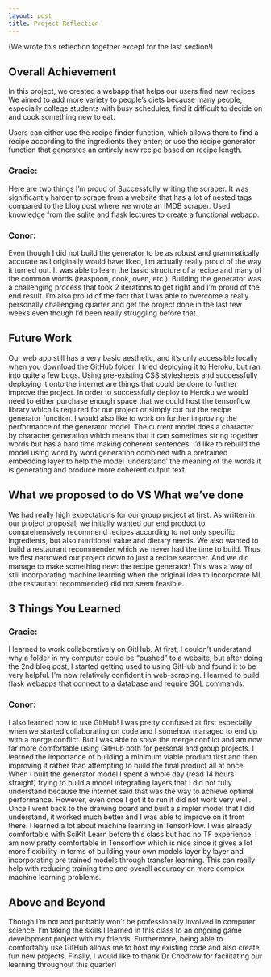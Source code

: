 ```yaml
---
layout: post
title: Project Reflection
---
```


(We wrote this reflection together except for the last section!)

## Overall Achievement
In this project, we created a webapp that helps our users find new recipes. We aimed to add more variety to people’s diets because many people, especially college students with busy schedules, find it difficult to decide on and cook something new to eat. 

Users can either use the recipe finder function, which allows them to find a recipe according to the ingredients they enter; or use the recipe generator function that generates an entirely new recipe based on recipe length.

### Gracie:
Here are two things I’m proud of
Successfully writing the scraper. It was significantly harder to scrape from a website that has a lot of nested tags compared to the blog post where we wrote an IMDB scraper. 
Used knowledge from the sqlite and flask lectures to create a functional webapp. 
### Conor:
Even though I did not build the generator to be as robust and grammatically accurate as I originally would have liked, I’m actually really proud of the way it turned out. It was able to learn the basic structure of a recipe and many of the common words (teaspoon, cook, oven, etc.). Building the generator was a challenging process that took 2 iterations to get right and I’m proud of the end result.
I’m also proud of the fact that I was able to overcome a really personally challenging quarter and get the project done in the last few weeks even though I’d been really struggling before that. 

## Future Work
Our web app still has a very basic aesthetic, and it’s only accessible locally when you download the GitHub folder. I tried deploying it to Heroku, but ran into quite a few bugs. Using pre-existing CSS stylesheets and successfully deploying it onto the internet are things that could be done to further improve the project. 
In order to successfully deploy to Heroku we would need to either purchase enough space that we could host the tensorflow library which is required for our project or simply cut out the recipe generator function. 
I would also like to work on further improving the performance of the generator model. The current model does a character by character generation which means that it can sometimes string together words but has a hard time making coherent sentences. I’d like to rebuild the model using word by word generation combined with a pretrained embedding layer to help the model ‘understand’ the meaning of the words it is generating and produce more coherent output text. 

## What we proposed to do VS What we’ve done
We had really high expectations for our group project at first. As written in our project proposal, we initially wanted our end product to comprehensively recommend recipes according to not only specific ingredients, but also nutritional value and dietary needs. We also wanted to build a restaurant recommender which we never had the time to build. Thus, we first narrowed our project down to just a recipe searcher. And we did manage to make something new: the recipe generator! This was a way of still incorporating machine learning when the original idea to incorporate ML (the restaurant recommender) did not seem feasible. 

## 3 Things You Learned

### Gracie:
I learned to work collaboratively on GitHub. At first, I couldn’t understand why a folder in my computer could be “pushed” to a website, but after doing the 2nd blog post, I started getting used to using GitHub and found it to be very helpful. 
I’m now relatively confident in web-scraping.
I learned to build flask webapps that connect to a database and require SQL commands.

### Conor:
I also learned how to use GitHub! I was pretty confused at first especially when we started collaborating on code and I somehow managed to end up with a merge conflict. But I was able to solve the merge conflict and am now far more comfortable using GitHub both for personal and group projects. 
I learned the importance of building a minimum viable product first and then improving it rather than attempting to build the final product all at once. When I built the generator model I spent a whole day (read 14 hours straight) trying to build a model integrating layers that I did not fully understand because the internet said that was the way to achieve optimal performance. However, even once I got it to run it did not work very well.  Once I went back to the drawing board and built a simpler model that I did understand, it worked much better and I was able to improve on it from there. 
I learned a lot about machine learning in TensorFlow. I was already comfortable with SciKit Learn before this class but had no TF experience. I am now pretty comfortable in Tensorflow which is nice since it gives a lot more flexibility in terms of building your own models layer by layer and incorporating pre trained models through transfer learning. This can really help with reducing training time and overall accuracy on more complex machine learning problems. 

## Above and Beyond

Though I’m not and probably won’t be professionally involved in computer science, I’m taking the skills I learned in this class to an ongoing game development project with my friends. Furthermore, being able to comfortably use GitHub allows me to host my existing code and also create fun new projects. Finally, I would like to thank Dr Chodrow for facilitating our learning throughout this quarter! 
